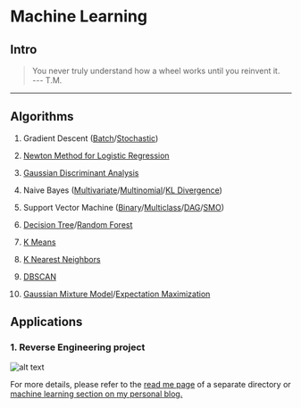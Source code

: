 # Machine Learning

## Intro

> You never truly understand how a wheel works until you reinvent it.<br>
> --- T.M.

<hr>

## Algorithms

1. Gradient Descent (<a href=https://github.com/je-suis-tm/machine-learning/blob/master/gradient%20descent.ipynb>Batch</a>/<a href=https://github.com/je-suis-tm/machine-learning/blob/master/gradient%20descent.ipynb>Stochastic</a>)

2. <a href=https://github.com/je-suis-tm/machine-learning/blob/master/newton%20method%20for%20logistic%20regression.ipynb>Newton Method for Logistic Regression</a>

3. <a href=https://github.com/je-suis-tm/machine-learning/blob/master/gaussian%20discriminant%20analysis.ipynb>Gaussian Discriminant Analysis</a>

4. Naive Bayes (<a href=https://github.com/je-suis-tm/machine-learning/blob/master/naive%20bayes.ipynb>Multivariate</a>/<a href=https://github.com/je-suis-tm/machine-learning/blob/master/naive%20bayes.ipynb>Multinomial</a>/<a href=https://github.com/je-suis-tm/machine-learning/blob/master/naive%20bayes.ipynb>KL Divergence</a>)

5. Support Vector Machine (<a href=https://github.com/je-suis-tm/machine-learning/blob/master/binary%20support%20vector%20machine.ipynb>Binary</a>/<a href=https://github.com/je-suis-tm/machine-learning/blob/master/multiclass%20support%20vector%20machine.ipynb>Multiclass</a>/<a href=https://github.com/je-suis-tm/machine-learning/blob/master/multiclass%20support%20vector%20machine.ipynb>DAG</a>/<a href=https://github.com/je-suis-tm/machine-learning/blob/master/sequential%20minimal%20optimization.ipynb>SMO</a>)

6. <a href=https://github.com/je-suis-tm/machine-learning/blob/master/decision%20tree%20and%20random%20forest.ipynb>Decision Tree</a>/<a href=https://github.com/je-suis-tm/machine-learning/blob/master/decision%20tree%20and%20random%20forest.ipynb>Random Forest</a>

7. <a href=https://github.com/je-suis-tm/machine-learning/blob/master/k%20means.ipynb>K Means</a>

8. <a href=https://github.com/je-suis-tm/machine-learning/blob/master/k%20nearest%20neighbors.ipynb>K Nearest Neighbors</a>

9. <a href=https://github.com/je-suis-tm/machine-learning/blob/master/dbscan.ipynb>DBSCAN</a>

10. <a href=https://github.com/je-suis-tm/machine-learning/blob/master/gaussian%20mixture%20model.ipynb>Gaussian Mixture Model</a>/<a href=https://github.com/je-suis-tm/machine-learning/blob/master/gaussian%20mixture%20model.ipynb>Expectation Maximization</a>

## Applications

### 1. Reverse Engineering project

![alt text](https://github.com/je-suis-tm/machine-learning/blob/master/Reverse%20Engineering%20project/preview/color%20channels%20bar%20elbow%20method.png)

For more details, please refer to the <a href=https://github.com/je-suis-tm/machine-learning/blob/master/Reverse%20Engineering%20project/README.md>read me page</a> of a separate directory or <a href=https://je-suis-tm.github.io/machine-learning/reverse-engineering>machine learning section on my personal blog.

